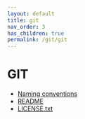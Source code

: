 ```yaml
---
layout: default
title: git
nav_order: 3
has_children: true
permalink: /git/git
---
```


# GIT

- [Naming conventions](https://bid-data.github.io/styleguides_scl/git/naming_repos.html)
- [README]()
- [LICENSE.txt]()
